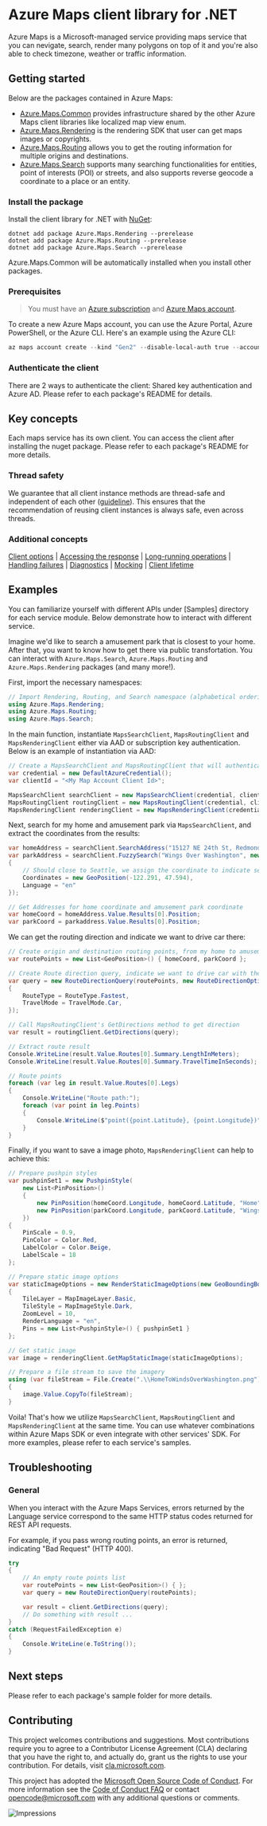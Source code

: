 # Azure Maps client library for .NET

Azure Maps is a Microsoft-managed service providing maps service that you can nevigate, search, render many polygons on top of it and you're also able to check timezone, weather or traffic information.

## Getting started

Below are the packages contained in Azure Maps:

- [Azure.Maps.Common][common] provides infrastructure shared by the other Azure Maps client libraries like localized map view enum.
- [Azure.Maps.Rendering][render] is the rendering SDK that user can get maps images or copyrights.
- [Azure.Maps.Routing][route] allows you to get the routing information for multiple origins and destinations.
- [Azure.Maps.Search][search] supports many searching functionalities for entities, point of interests (POI) or streets, and also supports reverse geocode a coordinate to a place or an entity.

### Install the package

Install the client library for .NET with [NuGet](https://www.nuget.org/):

```dotnetcli
dotnet add package Azure.Maps.Rendering --prerelease
dotnet add package Azure.Maps.Routing --prerelease
dotnet add package Azure.Maps.Search --prerelease
```

Azure.Maps.Common will be automatically installed when you install other packages.

### Prerequisites

> You must have an [Azure subscription](https://azure.microsoft.com/free/dotnet/) and [Azure Maps account](https://docs.microsoft.com/azure/azure-maps/quick-demo-map-app#create-an-azure-maps-account).

To create a new Azure Maps account, you can use the Azure Portal, Azure PowerShell, or the Azure CLI. Here's an example using the Azure CLI:

```powershell
az maps account create --kind "Gen2" --disable-local-auth true --account-name "myMapAccountName" --resource-group "<resource group>" --sku "G2" --accept-tos
```

### Authenticate the client

There are 2 ways to authenticate the client: Shared key authentication and Azure AD. Please refer to each package's README for details.

## Key concepts

Each maps service has its own client. You can access the client after installing the nuget package. Please refer to each package's README for more details.

### Thread safety

We guarantee that all client instance methods are thread-safe and independent of each other ([guideline](https://azure.github.io/azure-sdk/dotnet_introduction.html#dotnet-service-methods-thread-safety)). This ensures that the recommendation of reusing client instances is always safe, even across threads.

### Additional concepts
<!-- CLIENT COMMON BAR -->
[Client options](https://github.com/Azure/azure-sdk-for-net/blob/main/sdk/core/Azure.Core/README.md#configuring-service-clients-using-clientoptions) |
[Accessing the response](https://github.com/Azure/azure-sdk-for-net/blob/main/sdk/core/Azure.Core/README.md#accessing-http-response-details-using-responset) |
[Long-running operations](https://github.com/Azure/azure-sdk-for-net/blob/main/sdk/core/Azure.Core/README.md#consuming-long-running-operations-using-operationt) |
[Handling failures](https://github.com/Azure/azure-sdk-for-net/blob/main/sdk/core/Azure.Core/README.md#reporting-errors-requestfailedexception) |
[Diagnostics](https://github.com/Azure/azure-sdk-for-net/blob/main/sdk/core/Azure.Core/samples/Diagnostics.md) |
[Mocking](https://github.com/Azure/azure-sdk-for-net/blob/main/sdk/core/Azure.Core/README.md#mocking) |
[Client lifetime](https://devblogs.microsoft.com/azure-sdk/lifetime-management-and-thread-safety-guarantees-of-azure-sdk-net-clients/)
<!-- CLIENT COMMON BAR -->

## Examples

You can familiarize yourself with different APIs under [Samples] directory for each service module. Below demonstrate how to interact with different service.

Imagine we'd like to search a amusement park that is closest to your home. After that, you want to know how to get there via public transfortation. You can interact with `Azure.Maps.Search`, `Azure.Maps.Routing` and `Azure.Maps.Rendering` packages (and many more!).

First, import the necessary namespaces:

```C#
// Import Rendering, Routing, and Search namespace (alphabetical ordering)
using Azure.Maps.Rendering;
using Azure.Maps.Routing;
using Azure.Maps.Search;
```

In the main function, instantiate `MapsSearchClient`, `MapsRoutingClient` and `MapsRenderingClient` either via AAD or subscription key authentication. Below is an example of instantiation via AAD:

```C#
// Create a MapsSearchClient and MapsRoutingClient that will authenticate through Active Directory
var credential = new DefaultAzureCredential();
var clientId = "<My Map Account Client Id>";

MapsSearchClient searchClient = new MapsSearchClient(credential, clientId);
MapsRoutingClient routingClient = new MapsRoutingClient(credential, clientId);
MapsRenderingClient renderingClient = new MapsRenderingClient(credential, clientId);
```

Next, search for my home and amusement park via `MapsSearchClient`, and extract the coordinates from the results:

```C#
var homeAddress = searchClient.SearchAddress("15127 NE 24th St, Redmond, WA 98052");
var parkAddress = searchClient.FuzzySearch("Wings Over Washington", new FuzzySearchOptions
{
    // Should close to Seattle, we assign the coordinate to indicate search nearby
    Coordinates = new GeoPosition(-122.291, 47.594),
    Language = "en"
});

// Get Addresses for home coordinate and amusement park coordinate
var homeCoord = homeAddress.Value.Results[0].Position;
var parkCoord = parkaddress.Value.Results[0].Position;
```

We can get the routing direction and indicate we want to drive car there:

```C#
// Create origin and destination routing points, from my home to amusement park
var routePoints = new List<GeoPosition>() { homeCoord, parkCoord };

// Create Route direction query, indicate we want to drive car with the fastest route
var query = new RouteDirectionQuery(routePoints, new RouteDirectionOptions()
{
    RouteType = RouteType.Fastest,
    TravelMode = TravelMode.Car,
});

// Call MapsRoutingClient's GetDirections method to get direction
var result = routingClient.GetDirections(query);

// Extract route result
Console.WriteLine(result.Value.Routes[0].Summary.LengthInMeters);
Console.WriteLine(result.Value.Routes[0].Summary.TravelTimeInSeconds);

// Route points
foreach (var leg in result.Value.Routes[0].Legs)
{
    Console.WriteLine("Route path:");
    foreach (var point in leg.Points)
    {
        Console.WriteLine($"point({point.Latitude}, {point.Longitude})");
    }
}
```

Finally, if you want to save a image photo, `MapsRenderingClient` can help to achieve this:

```C#
// Prepare pushpin styles
var pushpinSet1 = new PushpinStyle(
    new List<PinPosition>()
    {
        new PinPosition(homeCoord.Longitude, homeCoord.Latitude, "Home"),
        new PinPosition(parkCoord.Longitude, parkCoord.Latitude, "Wings Over Washington"),
    })
{
    PinScale = 0.9,
    PinColor = Color.Red,
    LabelColor = Color.Beige,
    LabelScale = 18
};

// Prepare static image options
var staticImageOptions = new RenderStaticImageOptions(new GeoBoundingBox(-122.43, 47.58, -122.02, 47.7))
{
    TileLayer = MapImageLayer.Basic,
    TileStyle = MapImageStyle.Dark,
    ZoomLevel = 10,
    RenderLanguage = "en",
    Pins = new List<PushpinStyle>() { pushpinSet1 }
};

// Get static image
var image = renderingClient.GetMapStaticImage(staticImageOptions);

// Prepare a file stream to save the imagery
using (var fileStream = File.Create(".\\HomeToWindsOverWashington.png"))
{
    image.Value.CopyTo(fileStream);
}
```

Voila! That's how we utilize `MapsSearchClient`, `MapsRoutingClient` and `MapsRenderingClient` at the same time. You can use whatever combinations within Azure Maps SDK or even integrate with other services' SDK. For more examples, please refer to each service's samples.

## Troubleshooting

### General

When you interact with the Azure Maps Services, errors returned by the Language service correspond to the same HTTP status codes returned for REST API requests.

For example, if you pass wrong routing points, an error is returned, indicating "Bad Request" (HTTP 400).

```C#
try
{
    // An empty route points list
    var routePoints = new List<GeoPosition>() { };
    var query = new RouteDirectionQuery(routePoints);

    var result = client.GetDirections(query);
    // Do something with result ...
}
catch (RequestFailedException e)
{
    Console.WriteLine(e.ToString());
}
```

## Next steps

Please refer to each package's sample folder for more details.

## Contributing

This project welcomes contributions and suggestions.  Most contributions require
you to agree to a Contributor License Agreement (CLA) declaring that you have
the right to, and actually do, grant us the rights to use your contribution. For
details, visit [cla.microsoft.com][cla].

This project has adopted the [Microsoft Open Source Code of Conduct][coc].
For more information see the [Code of Conduct FAQ][coc_faq]
or contact [opencode@microsoft.com][coc_contact] with any
additional questions or comments.

![Impressions](https://azure-sdk-impressions.azurewebsites.net/api/impressions/azure-sdk-for-net/sdk/maps/README.png)

<!-- LINKS -->
[common]: https://github.com/Azure/azure-sdk-for-net/tree/main/sdk/maps/Azure.Maps.Common
[render]: https://github.com/Azure/azure-sdk-for-net/tree/main/sdk/maps/Azure.Maps.Rendering
[route]: https://github.com/Azure/azure-sdk-for-net/tree/main/sdk/maps/Azure.Maps.Routing
[search]: https://github.com/Azure/azure-sdk-for-net/tree/main/sdk/maps/Azure.Maps.Search
[cla]: https://cla.microsoft.com
[coc]: https://opensource.microsoft.com/codeofconduct/
[coc_faq]: https://opensource.microsoft.com/codeofconduct/faq/
[coc_contact]: mailto:opencode@microsoft.com